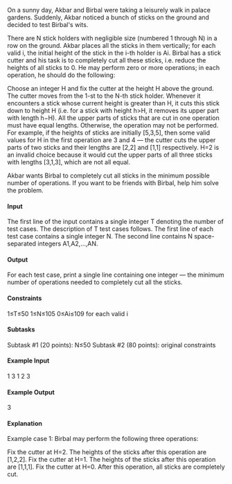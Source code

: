 On a sunny day, Akbar and Birbal were taking a leisurely walk in palace gardens. Suddenly, Akbar noticed a bunch of sticks on the ground and decided to test Birbal's wits.

There are N stick holders with negligible size (numbered 1 through N) in a row on the ground. Akbar places all the sticks in them vertically; for each valid i, the initial height of the stick in the i-th holder is Ai. Birbal has a stick cutter and his task is to completely cut all these sticks, i.e. reduce the heights of all sticks to 0. He may perform zero or more operations; in each operation, he should do the following:

Choose an integer H and fix the cutter at the height H above the ground.
The cutter moves from the 1-st to the N-th stick holder. Whenever it encounters a stick whose current height is greater than H, it cuts this stick down to height H (i.e. for a stick with height h>H, it removes its upper part with length h−H).
All the upper parts of sticks that are cut in one operation must have equal lengths. Otherwise, the operation may not be performed.
For example, if the heights of sticks are initially [5,3,5], then some valid values for H in the first operation are 3 and 4 ― the cutter cuts the upper parts of two sticks and their lengths are [2,2] and [1,1] respectively. H=2 is an invalid choice because it would cut the upper parts of all three sticks with lengths [3,1,3], which are not all equal.

Akbar wants Birbal to completely cut all sticks in the minimum possible number of operations. If you want to be friends with Birbal, help him solve the problem.

#### Input
The first line of the input contains a single integer T denoting the number of test cases. The description of T test cases follows.
The first line of each test case contains a single integer N.
The second line contains N space-separated integers A1,A2,…,AN.
#### Output
For each test case, print a single line containing one integer ― the minimum number of operations needed to completely cut all the sticks.

#### Constraints
1≤T≤50
1≤N≤105
0≤Ai≤109 for each valid i
#### Subtasks
Subtask #1 (20 points): N≤50
Subtask #2 (80 points): original constraints

#### Example Input
1
3
1 2 3
#### Example Output
3
#### Explanation
Example case 1: Birbal may perform the following three operations:

Fix the cutter at H=2. The heights of the sticks after this operation are [1,2,2].
Fix the cutter at H=1. The heights of the sticks after this operation are [1,1,1].
Fix the cutter at H=0. After this operation, all sticks are completely cut.
